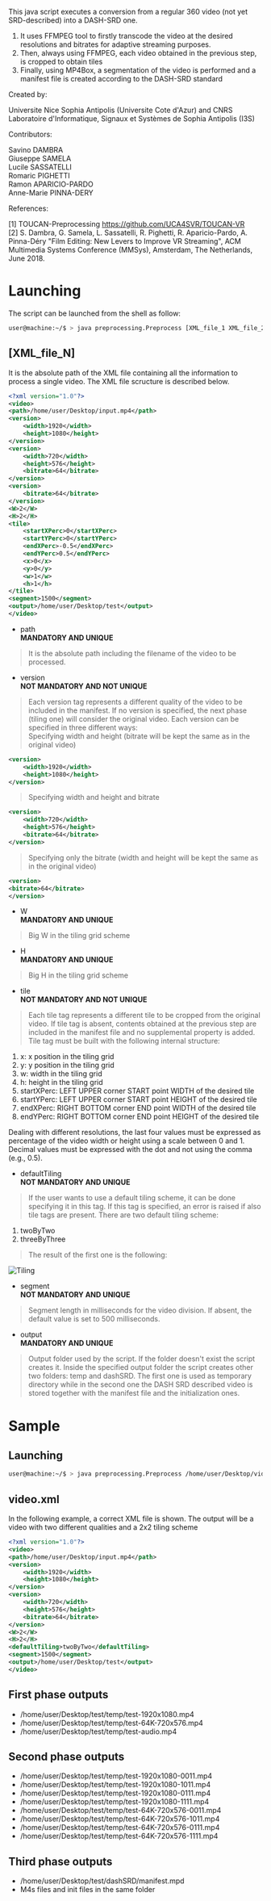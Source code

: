 This java script executes a conversion from a regular 360 video (not yet SRD-described) into a DASH-SRD one.   
1. It uses FFMPEG tool to firstly transcode the video at the desired resolutions and bitrates for adaptive streaming purposes.    
2. Then, always using FFMPEG, each video obtained in the previous step, is cropped to obtain tiles     
3. Finally, using MP4Box, a segmentation of the video is performed and a manifest file is created according to the DASH-SRD standard

Created by:

Universite Nice Sophia Antipolis (Universite Cote d'Azur) and CNRS  
Laboratoire d'Informatique, Signaux et Systèmes de Sophia Antipolis (I3S)

Contributors:

Savino DAMBRA  
Giuseppe SAMELA  
Lucile SASSATELLI  
Romaric PIGHETTI  
Ramon APARICIO-PARDO  
Anne-Marie PINNA-DERY

References:

[1] TOUCAN-Preprocessing https://github.com/UCA4SVR/TOUCAN-VR     
[2] S. Dambra, G. Samela, L. Sassatelli, R. Pighetti, R. Aparicio-Pardo, A. Pinna-Déry "Film Editing: New Levers to Improve VR Streaming", ACM Multimedia Systems Conference (MMSys), Amsterdam, The Netherlands, June 2018.

# Launching
The script can be launched from the shell as follow:   
```sh
user@machine:~/$ > java preprocessing.Preprocess [XML_file_1 XML_file_2 ... XML_file_N]
```

## [XML_file_N]
It is the absolute path of the XML file containing all the information to process a single video.
The XML file scructure is described below.

```XML
<?xml version="1.0"?>
<video>
<path>/home/user/Desktop/input.mp4</path>
<version>
    <width>1920</width>
    <height>1080</height>
</version>
<version>
    <width>720</width>
    <height>576</height>
    <bitrate>64</bitrate>
</version>
<version>
    <bitrate>64</bitrate>
</version>
<W>2</W>
<H>2</H>
<tile>
    <startXPerc>0</startXPerc>
    <startYPerc>0</startYPerc>
    <endXPerc>-0.5</endXPerc>
    <endYPerc>0.5</endYPerc>
    <x>0</x>
    <y>0</y>
    <w>1</w>
    <h>1</h>
</tile>
<segment>1500</segment>
<output>/home/user/Desktop/test</output>
</video>
```

* path    
**MANDATORY AND UNIQUE**        
> It is the absolute path including the filename of the video to be processed.
* version     
**NOT MANDATORY AND NOT UNIQUE** 
> Each version tag represents a different quality of the video to be included in the manifest. If no version is specified, the next phase (tiling one) will consider the original video.
Each version can be specified in three different ways:     
Specifying width and height (bitrate will be kept the same as in the original video)   
```XML
<version>
    <width>1920</width>
    <height>1080</height>
</version>
```
> Specifying width and height and bitrate    
```XML
<version>
    <width>720</width>
    <height>576</height>
    <bitrate>64</bitrate>
</version>
```
> Specifying only the bitrate (width and height will be kept the same as in the original video)    
```XML
<version>
<bitrate>64</bitrate>
</version>
```    
* W    
**MANDATORY AND UNIQUE**        
> Big W in the tiling grid scheme
* H    
**MANDATORY AND UNIQUE**        
> Big H in the tiling grid scheme
* tile    
**NOT MANDATORY AND NOT UNIQUE**        
> Each tile tag represents a different tile to be cropped from the original video. If tile tag is absent, contents obtained at the previous step are included in the manifest file and no supplemental property is added. Tile tag must be built with the following internal structure:    
1. x: x position in the tiling grid    
2. y: y position in the tiling grid    
3. w: width in the tiling grid    
4. h: height in the tiling grid       
5. startXPerc: LEFT UPPER corner START point WIDTH of the desired tile      
6. startYPerc: LEFT UPPER corner START point HEIGHT of the desired tile       
7. endXPerc: RIGHT BOTTOM corner END point WIDTH of the desired tile      
8. endYPerc: RIGHT BOTTOM corner END point HEIGHT of the desired tile     
      
Dealing with different resolutions, the last four values must be expressed as percentage of the video width or height using a scale between 0 and 1. Decimal values must be expressed with the dot and not using the comma (e.g., 0.5).    
* defaultTiling    
**NOT MANDATORY AND UNIQUE**           
> If the user wants to use a default tiling scheme, it can be done specifying it in this tag. If this tag is specified, an error is raised if also tile tags are present. There are two default tiling scheme:    
1. twoByTwo    
2. threeByThree        
> The result of the first one is the following:
<img src="http://i.imgur.com/4lMHkf7.jpg" alt="Tiling">     

* segment    
**NOT MANDATORY AND UNIQUE**        
> Segment length in milliseconds for the video division. If absent, the default value is set to 500 milliseconds.
* output    
**MANDATORY AND UNIQUE**        
> Output folder used by the script. If the folder doesn't exist the script creates it. Inside the specified output folder the script creates other two folders: temp and dashSRD. The first one is used as temporary directory while in the second one the DASH SRD described video is stored together with the manifest file and the initialization ones.

# Sample 
## Launching
```sh
user@machine:~/$ > java preprocessing.Preprocess /home/user/Desktop/video.xml
```
## video.xml
In the following example, a correct XML file is shown. The output will be a video with two different qualities and a 2x2 tiling scheme 

```XML
<?xml version="1.0"?>
<video>
<path>/home/user/Desktop/input.mp4</path>
<version>
    <width>1920</width>
    <height>1080</height>
</version>
<version>
    <width>720</width>
    <height>576</height>
    <bitrate>64</bitrate>
</version>
<W>2</W>
<H>2</H>
<defaultTiling>twoByTwo</defaultTiling>
<segment>1500</segment>
<output>/home/user/Desktop/test</output>
</video>
```

## First phase outputs
* /home/user/Desktop/test/temp/test-1920x1080.mp4
* /home/user/Desktop/test/temp/test-64K-720x576.mp4
* /home/user/Desktop/test/temp/test-audio.mp4

## Second phase outputs
* /home/user/Desktop/test/temp/test-1920x1080-0011.mp4
* /home/user/Desktop/test/temp/test-1920x1080-1011.mp4
* /home/user/Desktop/test/temp/test-1920x1080-0111.mp4
* /home/user/Desktop/test/temp/test-1920x1080-1111.mp4
* /home/user/Desktop/test/temp/test-64K-720x576-0011.mp4
* /home/user/Desktop/test/temp/test-64K-720x576-1011.mp4
* /home/user/Desktop/test/temp/test-64K-720x576-0111.mp4
* /home/user/Desktop/test/temp/test-64K-720x576-1111.mp4

## Third phase outputs    
* /home/user/Desktop/test/dashSRD/manifest.mpd
* M4s files and init files in the same folder
